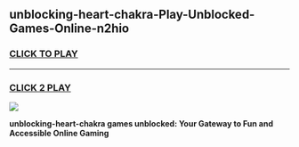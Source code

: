 
## unblocking-heart-chakra-Play-Unblocked-Games-Online-n2hio
<h3>
<a href="https://premium76.site?title=unblocking-heart-chakra&ref=25A">CLICK TO PLAY</a></h3>
<hr>

<h3>
<a href="https://premium76.site?title=unblocking-heart-chakra&ref=25A">CLICK 2 PLAY</a>
  
</h3>

<a href="https://premium76.site?title=unblocking-heart-chakra&ref=25A"><img src="https://clearcache.store/games.png"></a>


**unblocking-heart-chakra games unblocked: Your Gateway to Fun and Accessible Online Gaming**
